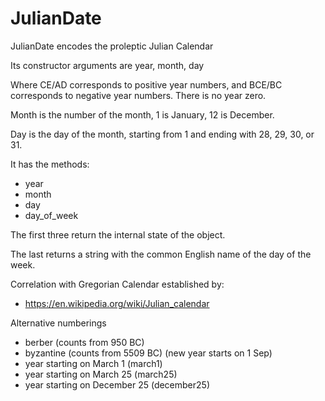 # JulianDate

JulianDate encodes the proleptic Julian Calendar

Its constructor arguments are year, month, day

Where CE/AD corresponds to positive year numbers,
and BCE/BC corresponds to negative year numbers.
There is no year zero.

Month is the number of the month, 1 is January, 12 is December.

Day is the day of the month, starting from 1 and ending with 28, 29, 30, or 31.

It has the methods:
- year
- month
- day
- day_of_week

The first three return the internal state of the object.

The last returns a string with the common English name of the
day of the week.

Correlation with Gregorian Calendar established by:
- https://en.wikipedia.org/wiki/Julian_calendar

Alternative numberings
- berber (counts from 950 BC)
- byzantine (counts from 5509 BC) (new year starts on 1 Sep)
- year starting on March 1 (march1)
- year starting on March 25 (march25)
- year starting on December 25 (december25)